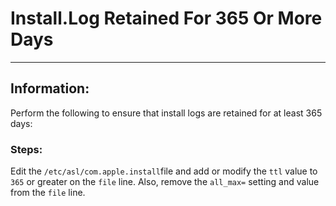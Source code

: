 # Install.Log Retained For 365 Or More Days
------------------------------------
## Information:
Perform the following to ensure that install logs are retained for at least 365 days:
### Steps:
Edit the ```/etc/asl/com.apple.install```file and add or modify the ```ttl``` value to ```365``` or greater on the ```file``` line. Also, remove the ```all_max=``` setting and value from the ```file``` line.
